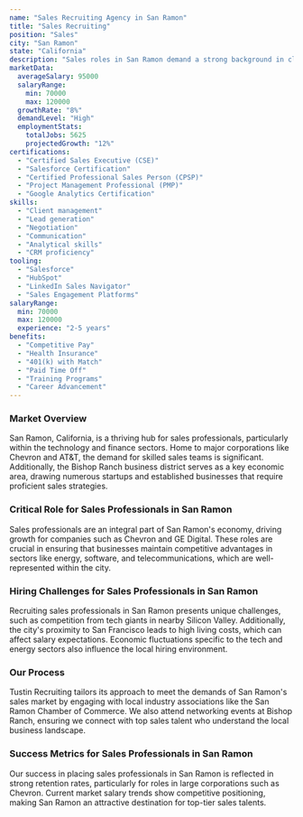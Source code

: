 ```yaml
---
name: "Sales Recruiting Agency in San Ramon"
title: "Sales Recruiting"
position: "Sales"
city: "San Ramon"
state: "California"
description: "Sales roles in San Ramon demand a strong background in client relationship management and revenue generation."
marketData:
  averageSalary: 95000
  salaryRange:
    min: 70000
    max: 120000
  growthRate: "8%"
  demandLevel: "High"
  employmentStats:
    totalJobs: 5625
    projectedGrowth: "12%"
certifications:
  - "Certified Sales Executive (CSE)"
  - "Salesforce Certification"
  - "Certified Professional Sales Person (CPSP)"
  - "Project Management Professional (PMP)"
  - "Google Analytics Certification"
skills:
  - "Client management"
  - "Lead generation"
  - "Negotiation"
  - "Communication"
  - "Analytical skills"
  - "CRM proficiency"
tooling:
  - "Salesforce"
  - "HubSpot"
  - "LinkedIn Sales Navigator"
  - "Sales Engagement Platforms"
salaryRange:
  min: 70000
  max: 120000
  experience: "2-5 years"
benefits:
  - "Competitive Pay"
  - "Health Insurance"
  - "401(k) with Match"
  - "Paid Time Off"
  - "Training Programs"
  - "Career Advancement"
---
```


### Market Overview
San Ramon, California, is a thriving hub for sales professionals, particularly within the technology and finance sectors. Home to major corporations like Chevron and AT&T, the demand for skilled sales teams is significant. Additionally, the Bishop Ranch business district serves as a key economic area, drawing numerous startups and established businesses that require proficient sales strategies.
### Critical Role for Sales Professionals in San Ramon
Sales professionals are an integral part of San Ramon's economy, driving growth for companies such as Chevron and GE Digital. These roles are crucial in ensuring that businesses maintain competitive advantages in sectors like energy, software, and telecommunications, which are well-represented within the city.

### Hiring Challenges for Sales Professionals in San Ramon
Recruiting sales professionals in San Ramon presents unique challenges, such as competition from tech giants in nearby Silicon Valley. Additionally, the city's proximity to San Francisco leads to high living costs, which can affect salary expectations. Economic fluctuations specific to the tech and energy sectors also influence the local hiring environment.

### Our Process
Tustin Recruiting tailors its approach to meet the demands of San Ramon's sales market by engaging with local industry associations like the San Ramon Chamber of Commerce. We also attend networking events at Bishop Ranch, ensuring we connect with top sales talent who understand the local business landscape.

### Success Metrics for Sales Professionals in San Ramon
Our success in placing sales professionals in San Ramon is reflected in strong retention rates, particularly for roles in large corporations such as Chevron. Current market salary trends show competitive positioning, making San Ramon an attractive destination for top-tier sales talents.